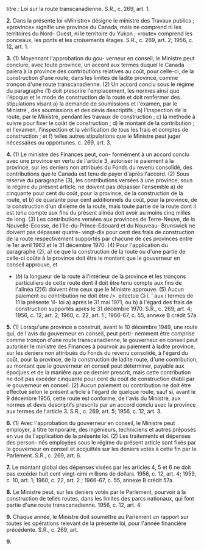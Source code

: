titre : Loi sur la route transcanadienne. S.R., c.
269, art. 1.

**2.** Dans la présente loi
«Ministre» désigne le ministre des Travaux
publics ;
«province» signifie une province du Canada,
mais ne comprend ni les territoires du Nord-
Ouest, ni le territoire du Yukon ;
«route» comprend les ponceaux, les ponts et
les croisements étages. S.R., c. 269, art. 2;
1956, c. 12, art. 1.

**3.** (1) Moyennant l'approbation du gou-
verneur en conseil, le Ministre peut conclure,
avec toute province, un accord aux termes
duquel le Canada paiera à la province des
contributions relatives au coût, pour celle-ci,
de la construction d'une route, dans les limites
de ladite province, comme tronçon d'une
route transcanadienne.
(2) Un accord conclu sous le régime du
paragraphe (1) doit prescrire l'emplacement,
les normes ainsi que l'époque et le mode de
construction de la route et doit renfermer des
stipulations visant
a) la demande de soumissions et l'examen,
par le Ministre , des soumissions et des devis
descriptifs ;
b) l'inspection de la route, par le Ministre,
pendant les travaux de construction ;
c) la méthode à suivre pour fixer le coiàt de
construction ;
d) le montant de la contribution ;
e) l'examen, l'inspection et la vérification
de tous les frais et comptes de construction ;
et
f) telles autres stipulations que le Ministre
peut juger nécessaires ou opportunes.
c. 269, art. 3.

**4.** (1) Le ministre des Finances peut, con-
formément à un accord conclu avec une
province en vertu de l'article 3, autoriser le
paiement à la province, sur les deniers non
attribués du Fonds du revenu consolidé, des
contributions que le Canada est tenu de payer
d'après l'accord.
(2) Sous réserve du paragraphe (3), les
contributions versées à une province, sous le
régime du présent article, ne doivent pas
dépasser l'ensemble
a) de cinquante pour cent du coût, pour la
province, de la construction de la route, et
b) de quarante pour cent additionnels du
coût, pour la province, de la construction
d'un dixième de la route, mais toute partie
de la route dont il est tenu compte aux fins
du présent alinéa doit avoir au moins cinq
milles de long.
(3) Les contributions versées aux provinces
de Terre-Neuve, de la Nouvelle-Ecosse, de
l'île-du-Prince-Edouard et du Nouveau-
Brunswick ne doivent pas dépasser quatre-
vingt-dix pour cent des frais de construction
de la route respectivement supportés par
chacune de ces provinces entre le 1er avril
1963 et le 31 décembre 1970.
(4) Pour l'application du paragraphe (2),
a) ce que la construction de la route ou
d'une partie de celle-ci coûte à la province
doit être le montant que le gouverneur en
conseil approuve, et
  * (_b_) la longueur de la route à l'intérieur de
la province et les tronçons particuliers de
cette route dont il doit être tenu compte
aux fins de l'alinéa (2)6) doivent être ceux
que le Ministre approuve.
(5) Aucun paiement ou contribution ne doit
être />. eitectue Ci i. ' aux i termes de 11 la présente 'il- loi
a) après le 31 mai 1971, ou
b) à l'égard des frais de construction
supportés après le 31 décembre 1970. S.R.,
c. 269, art. 4; 1956, c. 12, art. 2; 1960, c. 22,
art. 1 ; 1966-67, c. 55, annexe B crédit 57a.

**5.** (1) Lorsqu'une province a construit,
avant le 10 décembre 1949, une route qui, de
l'avis du gouverneur en conseil, peut perti-
nemment être comprise comme tronçon d'une
route transcanadienne, le gouverneur en
conseil peut autoriser le ministre des Finances
à pourvoir au paiement à ladite province, sur
les deniers non attribués du Fonds du revenu
consolidé, à l'égard du coût, pour la province,
de la construction de ladite route, d'une
contribution, au montant que le gouverneur
en conseil peut déterminer, payable aux
épocjues et de la manière que ce dernier
prescrit, mais cette contribution ne doit pas
excéder cinquante pour cent du coût de
construction établi par le gouverneur en
conseil.
(2) Aucun paiement ou contribution ne doit
être effectué selon le présent article à l'égard
de quelque route, sauf si, avant le 9 décembre
1956, cette route est conforme, de l'avis du
Ministre, aux normes et devis descriptifs
prescrits par un accord conclu avec la province
aux termes de l'article 3. S.R., c. 269, art. 5;
1956, c. 12, art. 3.

**6.** (1) Avec l'approbation du gouverneur
en conseil, le Ministre peut employer, à titre
temporaire, des ingénieurs, techniciens et
autres préposés en vue de l'application de la
présente loi.
(2) Les traitements et dépenses des person-
nés employées sous le régime du présent
article sont fixés par le gouverneur en conseil
et accjuittés sur les deniers votés à cette fin
par le Parlement. S.R., c. 269, art. 6.

**7.** Le montant global des dépenses visées
par les articles 4, 5 et 6 ne doit pas excéder
huit cent vingt-cimi millions de dollars. 1956,
c. 12, art. 4; 1959, c. 10, art. 1; 1960, c. 22, art.
2 ; 1966-67, c. 55, annexe B crédit 57a.

**8.** Le Ministre peut, sur les deniers votés
par le Parlement, pourvoir à la construction
de telles routes, dans les limites des parcs
nationaux, qui font partie d'une route
transcanadienne. 1956, c. 12, art. 4.

**9.** Chaque année, le Ministre doit soumettre
au Parlement un rapport sur toutes les
opérations relevant de la présente loi, pour
l'année financière précédente. S.R., c. 269, art.

**9.**
